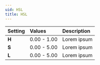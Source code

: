 ```yaml
---
uid: HSL
title: HSL
---
```


| Setting | Values      | Description |
| :------ | :---------- | :---------- |
| **H**   | 0.00 - 1.00 | Lorem ipsum |
| **S**   | 0.00 - 5.00 | Lorem ipsum |
| **L**   | 0.00 - 5.00 | Lorem ipsum |
